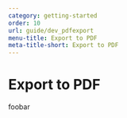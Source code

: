 ```yaml
---
category: getting-started
order: 10
url: guide/dev_pdfexport
menu-title: Export to PDF
meta-title-short: Export to PDF
---
```

<!--
Copyright (c) 2003-2020, CKSource - Frederico Knabben. All rights reserved.
For licensing, see LICENSE.md.
-->

# Export to PDF

foobar
